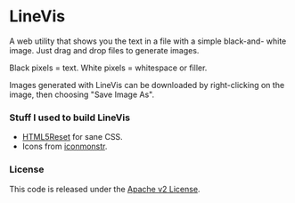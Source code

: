 LineVis
========

A web utility that shows you the text in a file with a simple black-and-
white image. Just drag and drop files to generate images.

Black pixels = text.
White pixels = whitespace or filler.

Images generated with LineVis can be downloaded by right-clicking on the 
image, then choosing "Save Image As".



### Stuff I used to build LineVis
 - [HTML5Reset][1] for sane CSS.
 - Icons from [iconmonstr][2].

### License

This code is released under the [Apache v2 License][3].


   [1]: https://github.com/murtaugh/HTML5-Reset
   [2]: http://iconmonstr.com
   [3]: http://choosealicense.com/licenses/apache